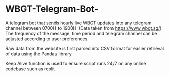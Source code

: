 # WBGT-Telegram-Bot-
A telegram bot that sends hourly live WBGT updates into any telegram channel between 0700H to 1900H. (Data taken from https://www.wbgt.sg/) The frequency of the message, time period and telegram channel can be adjusted according to user preferences. 

Raw data from the website is first parsed into CSV format for easier retrieval of data using the Pandas library

Keep Alive function is used to ensure script runs 24/7 on any online codebase such as replit

